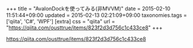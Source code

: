 +++
title = "AvalonDockを使ってみる(非MVVM)"
date = 2015-02-10 11:51:44+09:00
updated = 2015-02-13 02:21:09+09:00
taxonomies.tags = ['qiita', 'C#', 'WPF']
[extra]
css = "qiita"
url = "https://qiita.com/ousttrue/items/823f2d3d756c1c433ce8"
+++

<https://qiita.com/ousttrue/items/823f2d3d756c1c433ce8>

